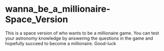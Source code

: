 # wanna_be_a_millionaire-Space_Version
This is a space version of who wants to be a millionaire game. You can test your astronomy knowledge by answering the questions in the game and hopefully succeed to become a millionaire. Good-luck
